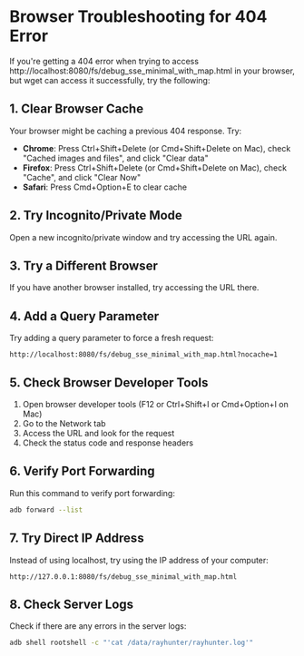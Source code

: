 # Browser Troubleshooting for 404 Error

If you're getting a 404 error when trying to access http://localhost:8080/fs/debug_sse_minimal_with_map.html in your browser, but wget can access it successfully, try the following:

## 1. Clear Browser Cache

Your browser might be caching a previous 404 response. Try:
- **Chrome**: Press Ctrl+Shift+Delete (or Cmd+Shift+Delete on Mac), check "Cached images and files", and click "Clear data"
- **Firefox**: Press Ctrl+Shift+Delete (or Cmd+Shift+Delete on Mac), check "Cache", and click "Clear Now"
- **Safari**: Press Cmd+Option+E to clear cache

## 2. Try Incognito/Private Mode

Open a new incognito/private window and try accessing the URL again.

## 3. Try a Different Browser

If you have another browser installed, try accessing the URL there.

## 4. Add a Query Parameter

Try adding a query parameter to force a fresh request:
```
http://localhost:8080/fs/debug_sse_minimal_with_map.html?nocache=1
```

## 5. Check Browser Developer Tools

1. Open browser developer tools (F12 or Ctrl+Shift+I or Cmd+Option+I on Mac)
2. Go to the Network tab
3. Access the URL and look for the request
4. Check the status code and response headers

## 6. Verify Port Forwarding

Run this command to verify port forwarding:
```bash
adb forward --list
```

## 7. Try Direct IP Address

Instead of using localhost, try using the IP address of your computer:
```
http://127.0.0.1:8080/fs/debug_sse_minimal_with_map.html
```

## 8. Check Server Logs

Check if there are any errors in the server logs:
```bash
adb shell rootshell -c "'cat /data/rayhunter/rayhunter.log'"
```

